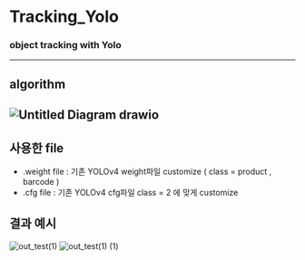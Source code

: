 # Tracking_Yolo
### object tracking with Yolo
-----------------------
## algorithm
![Untitled Diagram drawio](https://user-images.githubusercontent.com/62283017/137351570-0581accd-cafa-463c-a435-52f1128c38e3.png)
-----------------------
## 사용한 file
- .weight file : 기존 YOLOv4 weight파일 customize ( class = product , barcode )
- .cfg file : 기존 YOLOv4 cfg파일 class = 2 에 맞게 customize

## 결과 예시
![out_test(1)](https://user-images.githubusercontent.com/62283017/137354306-d42014db-5ab3-4013-97fe-03e67428ebb3.gif)
![out_test(1) (1)](https://user-images.githubusercontent.com/62283017/137355024-64e4fcf2-bd88-4b59-a81d-1f82cd491bc7.gif)
